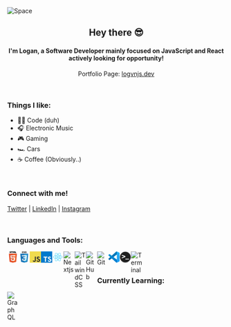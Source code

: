 <img src='https://drive.google.com/uc?export=view&id=1Nx_Ks00M-gGybi86R_xobtXb_3AH42dQ' alt='Space' />

## <p align= 'center'> Hey there 😎 </p>

#### <p align= 'center'>I'm Logan, a Software Developer mainly focused on JavaScript and React actively looking for opportunity!</p>

<p align= 'center'>Portfolio Page: <a href="https://www.logvnjs.dev/">logvnjs.dev</a></p>

<br />

### Things I like:
- 👨‍💻 Code (duh)
- 🎧 Electronic Music
- 🎮 Gaming
- 🏎️ Cars
- ☕ Coffee (Obviously..)

<br />


### Connect with me!
<a align= 'left' href="https://twitter.com/LogvnRicvrd">Twitter</a>
  |
<a align= 'left' href="https://www.linkedin.com/in/logvnr/">LinkedIn</a>
  |
<a align= 'left' href="https://www.instagram.com/logvn.js/">Instagram</a>

<br />

### Languages and Tools:

<img align="left" alt="HTML5" width="26px" src="https://raw.githubusercontent.com/github/explore/80688e429a7d4ef2fca1e82350fe8e3517d3494d/topics/html/html.png" />
<img align="left" alt="CSS3" width="26px" src="https://raw.githubusercontent.com/github/explore/80688e429a7d4ef2fca1e82350fe8e3517d3494d/topics/css/css.png" />
<img align="left" alt="JavaScript" width="26px" src="https://raw.githubusercontent.com/github/explore/80688e429a7d4ef2fca1e82350fe8e3517d3494d/topics/javascript/javascript.png" />
<img align="left" alt="HTML5" width="26px" src="https://raw.githubusercontent.com/github/explore/80688e429a7d4ef2fca1e82350fe8e3517d3494d/topics/typescript/typescript.png" />
<img align="left" alt="React" width="26px" src="https://raw.githubusercontent.com/github/explore/80688e429a7d4ef2fca1e82350fe8e3517d3494d/topics/react/react.png" />
<img align="left" alt="Nextjs" width="26px" src="https://cdn.aglty.io/bwql7jyk/Attachments/NewItems/image_20211214122557_0.png" />
<img align="left" alt="TailwindCSS" width="26px" src="https://progsoft.net/images/tailwind-css-icon-70187f0341bd945dc65ad050a9a1b8f4fd79b1cf.png" />
<img align="left" alt="GitHub" width="26px" src="https://pngpress.com/wp-content/uploads/2020/08/uploads_github_github_PNG63.png" />
<img align="left" alt="Git" width="26px" src="https://upload.wikimedia.org/wikipedia/commons/thumb/3/3f/Git_icon.svg/1024px-Git_icon.svg.png" />
<img align="left" alt="Visual Studio Code" width="26px" src="https://raw.githubusercontent.com/github/explore/80688e429a7d4ef2fca1e82350fe8e3517d3494d/topics/visual-studio-code/visual-studio-code.png" />
<img align="left" alt="Terminal" width="26px" src="https://raw.githubusercontent.com/github/explore/80688e429a7d4ef2fca1e82350fe8e3517d3494d/topics/terminal/terminal.png" />
<img align="left" alt="Terminal" width="26px" src="https://cdn-icons-png.flaticon.com/512/5968/5968705.png" />




<br />
<br />

### Currently Learning:
<img align="left" alt="GraphQL" width="26px" src="https://upload.wikimedia.org/wikipedia/commons/thumb/1/17/GraphQL_Logo.svg/2048px-GraphQL_Logo.svg.png" />


